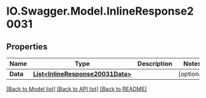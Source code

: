 # IO.Swagger.Model.InlineResponse20031
## Properties

Name | Type | Description | Notes
------------ | ------------- | ------------- | -------------
**Data** | [**List&lt;InlineResponse20031Data&gt;**](InlineResponse20031Data.md) |  | [optional] 

[[Back to Model list]](../README.md#documentation-for-models) [[Back to API list]](../README.md#documentation-for-api-endpoints) [[Back to README]](../README.md)

